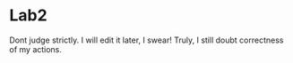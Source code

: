 # Lab2
Dont judge strictly.
I will edit it later, I swear!
Truly, I still doubt correctness of my actions.

